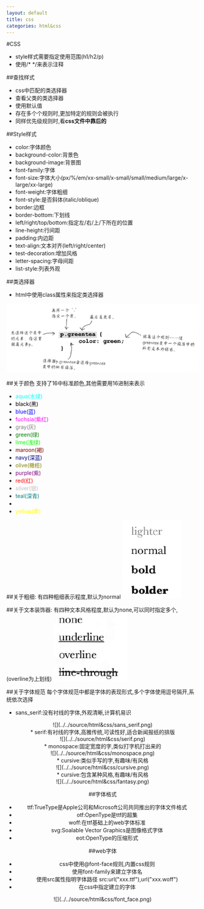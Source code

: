 ```yaml
---
layout: default
title: css
categories: html&css
---
```


#CSS
  * style样式需要指定使用范围(h1/h2/p)
  * 使用/* */来表示注释


##查找样式
  * css中匹配的类选择器
  * 查看父类的类选择器
  * 使用默认值
  * 存在多个个规则时,更加特定的规则会被执行
  * 同样优先级规则时,看**css文件中靠后的**

##Style样式
  * color:字体颜色
  * background-color:背景色
  * background-image:背景图
  * font-family:字体
  * font-size:字体大小(px/%/em/xx-small/x-small/small/medium/large/x-large/xx-large)
  * font-weight:字体粗细
  * font-style:是否斜体(italic/oblique)
  * border:边框
  * border-bottom:下划线
  * left/right/top/bottom:指定左/右/上/下所在的位置
  * line-height:行间距
  * padding:内边距
  * text-align:文本对齐(left/right/center)
  * test-decoration:增加风格
  * letter-spacing:字母间距
  * list-style:列表外观


##类选择器
  * html中使用class属性来指定类选择器

![](../../source/html&css/class_selector.png)


##关于颜色
支持了16中标准颜色,其他需要用16进制来表示
  * <font color="aqua">aqua(水绿)</font>
  * <font color="black">black(黑)</font>
  * <font color="blue">blue(蓝)</font>
  * <font color="fuchsia">fuchsia(紫红)</font>
  * <font color="gray">gray(灰)</font>
  * <font color="green">green(绿)</font>
  * <font color="lime">lime(浅绿)</font>
  * <font color="maroon">maroon(褐)</font>
  * <font color="navy">navy(深蓝)</font>
  * <font color="olive">olive(橄榄)</font>
  * <font color="purple">purple(紫)</font>
  * <font color="red">red(红)</font>
  * <font color="silver">silver(银)</font>
  * <font color="teal">teal(深青)</font>
  * <font color="white">white(白)</font>
  * <font color="yellow">yellow(黄)</font>

##关于粗细:
有四种粗细表示程度,默认为normal
![](../../source/html&css/font_weight.png)

##关于文本装饰器:
有四种文本风格程度,默认为none,可以同时指定多个,(overline为上划线)
![](../../source/html&css/text_decoration.png)

##关于字体规范
每个字体规范中都是字体的表现形式,多个字体使用逗号隔开,系统依次选择

  * sans_serif:没有衬线的字体,外观清晰,计算机易识
<div align="center">
![](../../source/html&css/sans_serif.png)
<div>
  * serif:有衬线的字体,高雅传统,可读性好,适合新闻报纸的排版
<div align="center">
![](../../source/html&css/serif.png)
<div>
  * monospace:固定宽度的字,类似打字机打出来的
<div align="center">
![](../../source/html&css/monospace.png)
<div>
  * cursive:类似手写的字,有趣味/有风格
<div align="center">
![](../../source/html&css/cursive.png)
<div>
  * cursive:包含某种风格,有趣味/有风格
<div align="center">
![](../../source/html&css/fantasy.png)
<div>

##字体格式
  * ttf:TrueType是Apple公司和Microsoft公司共同推出的字体文件格式
  * otf:OpenType是ttf的超集
  * woff:在ttf基础上的web字体标准
  * svg:Soalable Vector Graphics是图像格式字体
  * eot:OpenType的压缩形式

##web字体
  * css中使用@font-face规则,内置css规则
  * 使用font-family来建立字体名
  * 使用src属性指明字体路径 src:url("xxx.ttf"),url("xxx.woff")
  * 在css中指定建立的字体

<div align="center">
![](../../source/html&css/font_face.png)
<div>